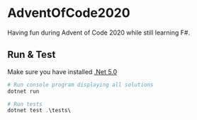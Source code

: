 # AdventOfCode2020

Having fun during Advent of Code 2020 while still learning F#.

## Run & Test

Make sure you have installed [.Net 5.0](https://dotnet.microsoft.com/download/dotnet/5.0)

```powershell
# Run console program displaying all solutions
dotnet run

# Run tests
dotnet test .\tests\
```
